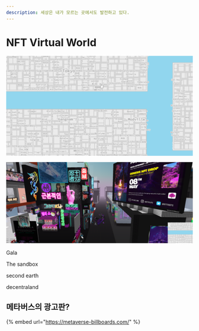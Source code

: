 ```yaml
---
description: 세상은 내가 모르는 곳에서도 발전하고 있다.
---
```


# NFT Virtual World

![cryptovoxel&#xC758; &#xC138;&#xACC4;&#xC9C0;&#xB3C4;](../.gitbook/assets/image%20%2835%29.png)





![cryptovoxel&#xC758; &#xAC15;&#xB0A8;&#xAC70;&#xB9AC;](../.gitbook/assets/image%20%2840%29.png)



Gala

The sandbox

second earth

decentraland



## 메타버스의 광고판?



{% embed url="https://metaverse-billboards.com/" %}



